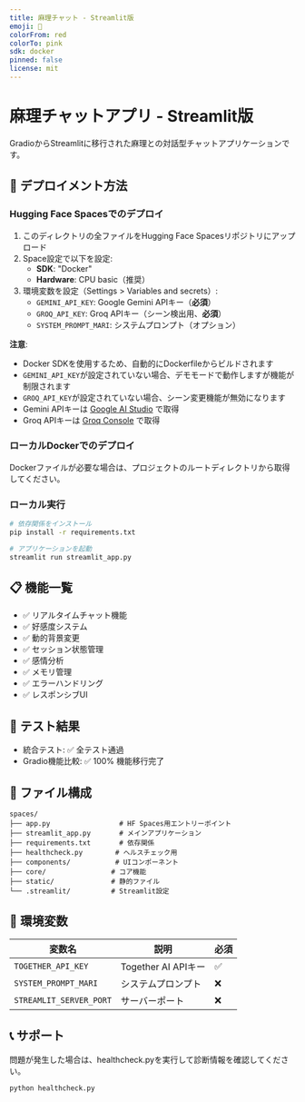 ```yaml
---
title: 麻理チャット - Streamlit版
emoji: 🤖
colorFrom: red
colorTo: pink
sdk: docker
pinned: false
license: mit
---
```


# 麻理チャットアプリ - Streamlit版

GradioからStreamlitに移行された麻理との対話型チャットアプリケーションです。

## 🚀 デプロイメント方法

### Hugging Face Spacesでのデプロイ

1. このディレクトリの全ファイルをHugging Face Spacesリポジトリにアップロード
2. Space設定で以下を設定:
   - **SDK**: "Docker"
   - **Hardware**: CPU basic（推奨）
3. 環境変数を設定（Settings > Variables and secrets）:
   - `GEMINI_API_KEY`: Google Gemini APIキー（**必須**）
   - `GROQ_API_KEY`: Groq APIキー（シーン検出用、**必須**）
   - `SYSTEM_PROMPT_MARI`: システムプロンプト（オプション）

**注意**: 
- Docker SDKを使用するため、自動的にDockerfileからビルドされます
- `GEMINI_API_KEY`が設定されていない場合、デモモードで動作しますが機能が制限されます
- `GROQ_API_KEY`が設定されていない場合、シーン変更機能が無効になります
- Gemini APIキーは [Google AI Studio](https://aistudio.google.com/app/apikey) で取得
- Groq APIキーは [Groq Console](https://console.groq.com/keys) で取得

### ローカルDockerでのデプロイ

Dockerファイルが必要な場合は、プロジェクトのルートディレクトリから取得してください。

### ローカル実行

```bash
# 依存関係をインストール
pip install -r requirements.txt

# アプリケーションを起動
streamlit run streamlit_app.py
```

## 📋 機能一覧

- ✅ リアルタイムチャット機能
- ✅ 好感度システム
- ✅ 動的背景変更
- ✅ セッション状態管理
- ✅ 感情分析
- ✅ メモリ管理
- ✅ エラーハンドリング
- ✅ レスポンシブUI

## 🧪 テスト結果

- 統合テスト: ✅ 全テスト通過
- Gradio機能比較: ✅ 100% 機能移行完了

## 📁 ファイル構成

```
spaces/
├── app.py                 # HF Spaces用エントリーポイント
├── streamlit_app.py       # メインアプリケーション
├── requirements.txt       # 依存関係
├── healthcheck.py        # ヘルスチェック用
├── components/           # UIコンポーネント
├── core/                # コア機能
├── static/              # 静的ファイル
└── .streamlit/          # Streamlit設定
```

## 🔧 環境変数

| 変数名 | 説明 | 必須 |
|--------|------|------|
| `TOGETHER_API_KEY` | Together AI APIキー | ✅ |
| `SYSTEM_PROMPT_MARI` | システムプロンプト | ❌ |
| `STREAMLIT_SERVER_PORT` | サーバーポート | ❌ |

## 📞 サポート

問題が発生した場合は、healthcheck.pyを実行して診断情報を確認してください。

```bash
python healthcheck.py
```
